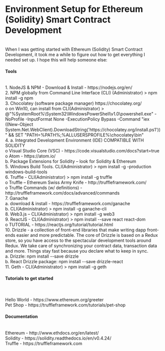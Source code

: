 # Environment Setup for Ethereum (Solidity) Smart Contract Development 
</br>
When I was getting started with Ethereum (Solidity) Smart Contract Development, it took me a while to figure out how to get everything I needed set up. I hope this will help someone else:
</br>
<h4>Tools</h4>
</br>1.	NodeJS & NPM - Download & Install - https://nodejs.org/en/ 
</br>2.	NPM globally from Command Line Interface (CLI) (Administrator) > npm install -g npm
</br>3.	Chocolatey (software package manager) https://chocolatey.org/ 
</br>o	on Win10, can install from CLI(Administrator) > @"%SystemRoot%\System32\WindowsPowerShell\v1.0\powershell.exe" -NoProfile -InputFormat None -ExecutionPolicy Bypass -Command "iex ((New-Object System.Net.WebClient).DownloadString('https://chocolatey.org/install.ps1'))" && SET "PATH=%PATH%;%ALLUSERSPROFILE%\chocolatey\bin"
</br>4.	a. Integrated Development Environment (IDE) COMPATIBLE WITH SOLIDITY
</br>o	Visual Studio Core (VSC) - https://code.visualstudio.com/docs?start=true
</br>o	Atom - https://atom.io/ 
 </br>      b. Package Extensions for Solidity –  look for Solidity & Ethereum
</br>5.    Windows Build Tools. CLI(Administrator) > npm install -g -production windows-build-tools
</br>6.    Truffle - CLI(Administrator) > npm install -g truffle
</br>o	Truffle  – Ethereum Swiss Army Knife - http://truffleframework.com/ 
</br>o	Truffle Commands (w/ definitions) - http://truffleframework.com/docs/advanced/commands 
</br>7.    Ganache  
</br>a. download & install - https://truffleframework.com/ganache 
</br>b. CLI(Administrator) > npm install -g ganache-cli
</br>8.   Web3.js – CLI(Administrator) > npm install -g web3
</br>9.   ReactJS - CLI(Administrator) > npm install --save react react-dom
</br>o	TUTORIAL - https://reactjs.org/tutorial/tutorial.html
</br>10.   Drizzle -  a collection of front-end libraries that make writing dapp front-ends easier and more predictable. The core of Drizzle is based on a Redux store, so you have access to the spectacular development tools around Redux. We take care of synchronizing your contract data, transaction data and more. Things stay fast because you declare what to keep in sync.
</br>          a. Drizzle: npm install --save drizzle
</br>          b. React Drizzle package: npm install --save drizzle-react
</br>11. Geth - CLI(Administrator) > npm install -g geth
</br>
<h4>Tutorials to get started</h4>
</br></br>Hello World - https://www.ethereum.org/greeter 
</br>Pet Shop - https://truffleframework.com/tutorials/pet-shop 
</br>
<h4>Documentation</h4>
</br>Ethereum - http://www.ethdocs.org/en/latest/ 
</br>Solidity - https://solidity.readthedocs.io/en/v0.4.24/ 
</br>Truffle - https://truffleframework.com 
